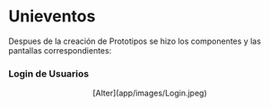 # Unieventos
Despues de la creación de Prototipos se hizo los componentes y las pantallas correspondientes:
### Login de Usuarios
<div align="center"> 
[Alter](app/images/Login.jpeg)
</div>
